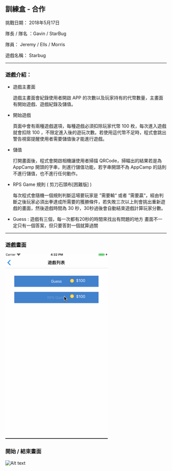 ## 訓練盒 - 合作
挑戰日期： 2018年5月17日

隊長 / 隊名 ：Gavin / StarBug

隊員： Jeremy / Ells / Morris 

遊戲名稱： Starbug

---
### 遊戲介紹：


- 遊戲主畫面

    遊戲主畫面會紀錄使用者開啟 APP 的次數以及玩家持有的代幣數量，主畫面有開始遊戲、遊戲紀錄及儲值。

- 開始遊戲

    頁面中會有兩種遊戲選項，每種遊戲必須扣除玩家代幣 100 枚，每次進入遊戲就會扣除 100 ，不限定進入後的遊玩次數。若使用這代幣不足時，程式會跳出警告視窗提醒使用者需要儲值後才能進行遊戲。

- 儲值

    打開畫面後，程式會開啟相機讓使用者掃描 QRCode，掃瞄出的結果若是為 AppCamp 開頭的字串，則進行儲值功能，若字串開頭不為 AppCamp 的話則不進行儲值，也不進行任何動作。

- RPS Game 規則 ( 剪刀石頭布[困難版] )

    每次程式會隨機一個規則判斷這場要玩家是 ”需要輸“ 或者 ”需要贏“，經由判斷之後玩家必須出拳達成所需要的獲勝條件，若失敗三次以上則會挑出重新遊戲的畫面，然後遊戲時間為 30 秒，30秒過後會自動結束遊戲計算玩家分數。



- Guess :
    遊戲有三個，每一次都有20秒的時間來找出有問題的地方
    畫面不一定只有一個答案，但只要答對一個就算過關
    


------

### 遊戲畫面
![Alt text](Team_Starbug.gif)

### 開始 / 結束畫面
![Alt text](Game_Start)





